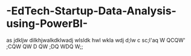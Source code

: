 # -EdTech-Startup-Data-Analysis-using-PowerBI-
as jdkljw dilkhjwalkdklwadj wlsldk hwl wkla wdj d;lw
c sc;l'aq 
W QCQW'
 ;CQW 
 QW D
 QW ;DQ
 WDQ
 W;;
